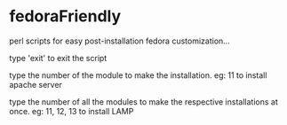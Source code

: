 fedoraFriendly
==============

perl scripts for easy post-installation fedora customization...

type 'exit' to exit the script

type the number of the module to make the installation. eg: 11 to install apache server

type the number of all the modules to make the respective installations at once.
eg: 11, 12, 13 to install LAMP
